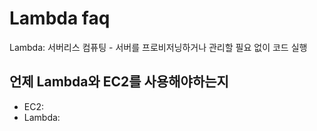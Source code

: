 # Lambda faq

Lambda: 서버리스 컴퓨팅 - 서버를 프로비저닝하거나 관리할 필요 없이 코드 실행

## 언제 Lambda와 EC2를 사용해야하는지
- EC2: 
- Lambda: 


